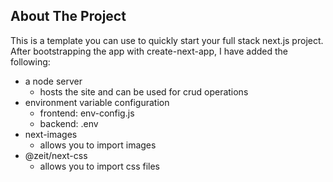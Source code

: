 ## About The Project
This is a template you can use to quickly start your full stack next.js project. After bootstrapping the app with create-next-app, I have added the following: 
- a node server
	- hosts the site and can be used for crud operations
- environment variable configuration
	- frontend: env-config.js
	- backend: .env
- next-images
	- allows you to import images
- @zeit/next-css
	- allows you to import css files
